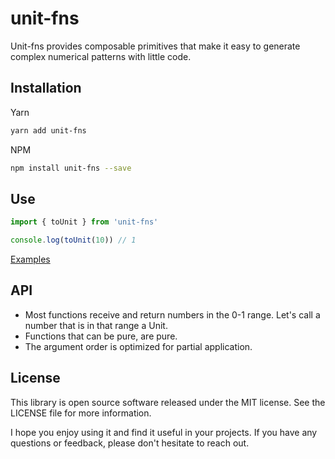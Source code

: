 <!-- infuser start title -->
# unit-fns
<!-- infuser end title -->

<!-- infuser start description -->
Unit-fns provides composable primitives that make it easy to generate complex numerical patterns with little code.
<!-- infuser end description -->

<!-- infuser start installation -->  
  
## Installation  
Yarn  
```bash  
yarn add unit-fns  
```  
NPM  
```bash  
npm install unit-fns --save  
```  
  
<!-- infuser end installation -->

<!-- infuser start usage -->
<!-- infuser end usage -->

## Use

```typescript
import { toUnit } from 'unit-fns'

console.log(toUnit(10)) // 1
```

[Examples](https://github.com/skulptur/unit-fns/tree/master/example)

## API

- Most functions receive and return numbers in the 0-1 range. Let's call a number that is in that range a Unit.
- Functions that can be pure, are pure.
- The argument order is optimized for partial application.

<!-- infuser start development -->
<!-- infuser end development -->

<!-- infuser start notes -->
<!-- infuser end notes -->

<!-- infuser start license -->  
  
## License  

This library is open source software released under the MIT license. See the LICENSE file for more information.

I hope you enjoy using it and find it useful in your projects. If you have any questions or feedback, please don't hesitate to reach out.
  
  
<!-- infuser end license -->
